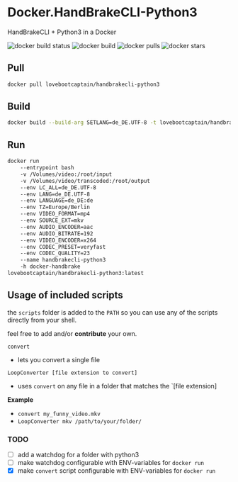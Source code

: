 # Docker.HandBrakeCLI-Python3
HandBrakeCLI + Python3 in a Docker

![docker build status](https://img.shields.io/docker/build/lovebootcaptain/handbrakecli-python3.svg?style=flat-square)
![docker build](https://img.shields.io/docker/automated/lovebootcaptain/handbrakecli-python3.svg?style=flat-square)
![docker pulls](https://img.shields.io/docker/pulls/lovebootcaptain/handbrakecli-python3.svg?style=flat-square)
![docker stars](https://img.shields.io/docker/stars/lovebootcaptain/handbrakecli-python3.svg?style=flat-square)

## Pull

```bash
docker pull lovebootcaptain/handbrakecli-python3
```

## Build
```bash
docker build --build-arg SETLANG=de_DE.UTF-8 -t lovebootcaptain/handbrakecli-python3:latest
```
## Run
```bash
docker run
    --entrypoint bash
    -v /Volumes/video:/root/input
    -v /Volumes/video/transcoded:/root/output
    --env LC_ALL=de_DE.UTF-8
    --env LANG=de_DE.UTF-8
    --env LANGUAGE=de_DE:de
    --env TZ=Europe/Berlin
    --env VIDEO_FORMAT=mp4
    --env SOURCE_EXT=mkv
    --env AUDIO_ENCODER=aac
    --env AUDIO_BITRATE=192
    --env VIDEO_ENCODER=x264
    --env CODEC_PRESET=veryfast
    --env CODEC_QUALITY=23
    --name handbrakecli-python3
    -h docker-handbrake
lovebootcaptain/handbrakecli-python3:latest 
```
## Usage of included scripts

the `scripts` folder is added to the `PATH` so you can use any of the scripts directly from your shell.

feel free to add and/or **contribute** your own.

`convert` 

- lets you convert a single file

`LoopConverter [file extension to convert]`

- uses `convert` on any file in a folder that matches the `[file extension]

**Example**

- `convert my_funny_video.mkv`
- `LoopConverter mkv /path/to/your/folder/`

### TODO

- [ ] add a watchdog for a folder with python3
- [ ] make watchdog configurable with ENV-variables for `docker run`
- [x] make `convert` script configurable with ENV-variables for `docker run`